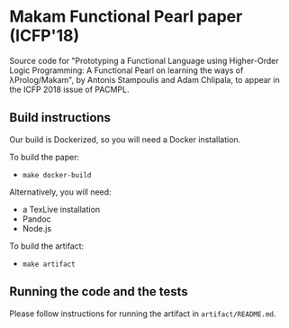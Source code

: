 # Makam Functional Pearl paper (ICFP'18)

Source code for "Prototyping a Functional Language using Higher-Order Logic Programming:
A Functional Pearl on learning the ways of λProlog/Makam", by Antonis Stampoulis and Adam
Chlipala, to appear in the ICFP 2018 issue of PACMPL.

## Build instructions

Our build is Dockerized, so you will need a Docker installation.

To build the paper:

- `make docker-build`

Alternatively, you will need:

- a TexLive installation
- Pandoc
- Node.js

To build the artifact:

- `make artifact`

## Running the code and the tests

Please follow instructions for running the artifact in `artifact/README.md`.
